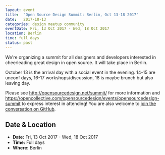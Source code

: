 ```yaml
---
layout: event
title:  "Open Source Design Summit: Berlin, Oct 13-18 2017"
date:   2017-10-13
categories: design meetup community
eventDate: Fri, 13 Oct 2017 - Wed, 18 Oct 2017
location: Berlin
time: full days
status: past
---
```


We're organizing a summit for all designers and developers interested in cheerleading great design in open source. It will take place in Berlin.

October 13 is the arrival day with a social event in the evening. 14-15 are unconf days, 16-17 workshops/discussion, 18 is maybe brunch but also leaving day.

Please see <http://opensourcedesign.net/summit/> for more information and <https://opencollective.com/opensourcedesign/events/opensourcedesign-summit> to express interest in attending! You are also welcome to [join the conversation on GitHub](https://github.com/opensourcedesign/organization/issues?q=is%3Aissue+is%3Aopen+label%3Asummit).

## Date & Location

- **Date:** Fri, 13 Oct 2017 - Wed, 18 Oct 2017
- **Time:** Full days
- **Where:** Berlin


